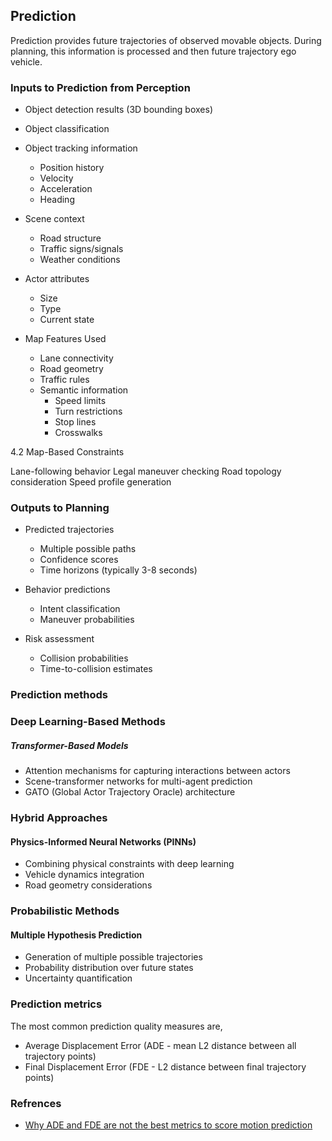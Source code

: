 ## Prediction

Prediction provides future trajectories of observed movable objects. During planning, this information is processed and then future trajectory ego vehicle.

### Inputs to Prediction from Perception

- Object detection results (3D bounding boxes)
- Object classification
- Object tracking information
  - Position history
  - Velocity
  - Acceleration
  - Heading
 
- Scene context
  - Road structure
  - Traffic signs/signals
  - Weather conditions

- Actor attributes
  - Size
  - Type
  - Current state
 
- Map Features Used
  - Lane connectivity
  - Road geometry
  - Traffic rules
  - Semantic information
    - Speed limits
    - Turn restrictions
    - Stop lines
    - Crosswalks

4.2 Map-Based Constraints

Lane-following behavior
Legal maneuver checking
Road topology consideration
Speed profile generation
 
### Outputs to Planning

- Predicted trajectories
  - Multiple possible paths
  - Confidence scores
  - Time horizons (typically 3-8 seconds)

- Behavior predictions
  - Intent classification
  - Maneuver probabilities

- Risk assessment
  - Collision probabilities
  - Time-to-collision estimates

### Prediction methods

### Deep Learning-Based Methods

##### Transformer-Based Models
- Attention mechanisms for capturing interactions between actors
- Scene-transformer networks for multi-agent prediction
- GATO (Global Actor Trajectory Oracle) architecture

### Hybrid Approaches

#### Physics-Informed Neural Networks (PINNs)
- Combining physical constraints with deep learning
- Vehicle dynamics integration
- Road geometry considerations

### Probabilistic Methods

#### Multiple Hypothesis Prediction
- Generation of multiple possible trajectories
- Probability distribution over future states
- Uncertainty quantification


### Prediction metrics

The most common prediction quality measures are,
- Average Displacement Error (ADE - mean L2 distance between all trajectory points)
- Final Displacement Error (FDE - L2 distance between final trajectory points)











### Refrences
- [Why ADE and FDE are not the best metrics to score motion prediction](https://towardsdatascience.com/why-ade-and-fde-might-not-be-the-best-metrics-to-score-motion-prediction-model-performance-and-what-1980366d37be)
